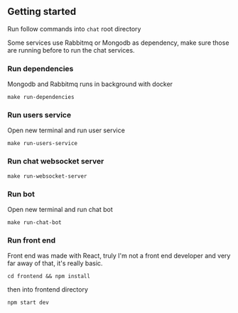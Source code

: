 ## Getting started
Run follow commands into `chat` root directory

Some services use Rabbitmq or Mongodb as dependency, make sure those are running before to run the chat services.

### Run dependencies
Mongodb and Rabbitmq runs in background with docker

`make run-dependencies`

### Run users service
Open new terminal and run user service

`make run-users-service`

### Run chat websocket server

`make run-websocket-server`

### Run bot
Open new terminal and run chat bot

`make run-chat-bot`

### Run front end
Front end was made with React, truly I'm not a front end developer and very far away of that, it's really basic.

`cd frontend && npm install`

then into frontend directory

`npm start dev`

